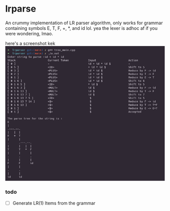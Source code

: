 # lrparse
An crummy implementation of LR parser algorithm, only works for grammar containing symbols E, T, F, +, *, and id lol.
yea the lexer is adhoc af if you were wondering, lmao.

here's a screenshot kek
![yea i hate me too kek](/screenshot.png?raw=true "screenshot kek")

### todo
- [ ] Generate LR(1) Items from the grammar